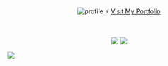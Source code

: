 <!--
**amitanshusahu/amitanshusahu** is a ✨ _special_ ✨ repository because its `README.md` (this file) appears on your GitHub profile.

Here are some ideas to get you started:

- 🔭 I’m currently working on ...
- 🌱 I’m currently learning ...
- 👯 I’m looking to collaborate on ...
- 🤔 I’m looking for help with ...
- 💬 Ask me about ...
- 📫 How to reach me: ...
- 😄 Pronouns: ...
- ⚡ Fun fact: ...
-->
<div align="center">
  
![profile](https://user-images.githubusercontent.com/83657737/220676612-0fbf2c9a-aa00-4542-b91a-3a2380261b8c.png)
⚡ [ Visit My Portfolio ](https://github.com/amitanshusahu/amitanshusahu/edit/master/README.md)   
  
  <br />
  
![](https://github-readme-stats.vercel.app/api?username=amitanshusahu&theme=buefy&hide_border=false&include_all_commits=false&count_private=false)
![](https://github-readme-streak-stats.herokuapp.com/?user=amitanshusahu&theme=buefy&hide_border=false)
  
</div>

[![](https://visitcount.itsvg.in/api?id=amitanshusahu&icon=6&color=0)](https://visitcount.itsvg.in)

